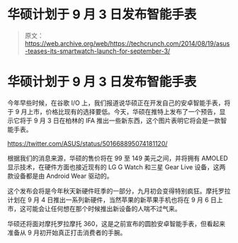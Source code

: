 # 华硕计划于 9 月 3 日发布智能手表

> 原文：<https://web.archive.org/web/https://techcrunch.com/2014/08/19/asus-teases-its-smartwatch-launch-for-september-3/>

# 华硕计划于 9 月 3 日发布智能手表

今年早些时候，在谷歌 I/O 上，我们报道说华硕正在开发自己的安卓智能手表，将于 9 月上市，价格比现有的选择要低。今天，华硕在推特上发布了一个预告，显示它将于 9 月 3 日在柏林的 IFA 推出一些新东西，这个图片表明它将会是一款智能手表。

https://twitter.com/ASUS/status/501668895074181120/

根据我们的消息来源，华硕的售价将在 99 至 149 美元之间，并将拥有 AMOLED 显示技术，在硬件方面也接近现有的 LG G Watch 和三星 Gear Live 设备，这两款设备都是由 Android Wear 驱动的。

这个发布会将是今年秋天新硬件旺季的一部分，九月初会变得特别疯狂。摩托罗拉计划在 9 月 4 日推出一系列新硬件，当然苹果的新苹果手机也将在 9 月 6 日上市，这可能会让任何想在那个时候推出新设备的人喘不过气来。

华硕还将面对摩托罗拉摩托 360，这是之前宣布的圆脸安卓智能手表，但看起来准备从 9 月初开始真正打击消费者的手腕。